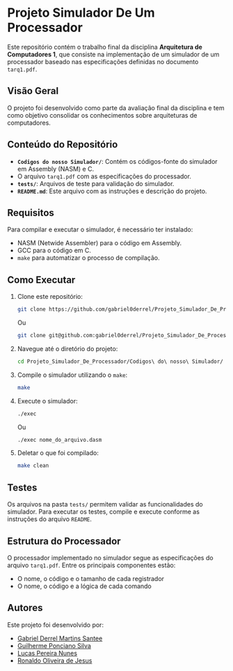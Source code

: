 # Projeto Simulador De Um Processador

Este repositório contém o trabalho final da disciplina **Arquitetura de Computadores 1**, que consiste na implementação de um simulador de um processador baseado nas especificações definidas no documento `tarq1.pdf`.

## Visão Geral
O projeto foi desenvolvido como parte da avaliação final da disciplina e tem como objetivo consolidar os conhecimentos sobre arquiteturas de computadores.

## Conteúdo do Repositório
- **`Codigos do nosso Simulador/`**: Contém os códigos-fonte do simulador em Assembly (NASM) e C.
- O arquivo `tarq1.pdf` com as especificações do processador.
- **`tests/`**: Arquivos de teste para validação do simulador.
- **`README.md`**: Este arquivo com as instruções e descrição do projeto.

## Requisitos
Para compilar e executar o simulador, é necessário ter instalado:
- NASM (Netwide Assembler) para o código em Assembly.
- GCC para o código em C.
- `make` para automatizar o processo de compilação.

## Como Executar
1. Clone este repositório:
   ```bash
   git clone https://github.com/gabriel0derrel/Projeto_Simulador_De_Processador.git
   ```
   Ou
   ```bash
   git clone git@github.com:gabriel0derrel/Projeto_Simulador_De_Processador.git
   ```
2. Navegue até o diretório do projeto:
   ```bash
   cd Projeto_Simulador_De_Processador/Codigos\ do\ nosso\ Simulador/
   ```
3. Compile o simulador utilizando o `make`:
   ```bash
   make
   ```
4. Execute o simulador:
   ```bash
   ./exec
   ```
   Ou
   ```bash
   ./exec nome_do_arquivo.dasm
   ```
5. Deletar o que foi compilado:
   ```bash
   make clean
   ```

## Testes
Os arquivos na pasta `tests/` permitem validar as funcionalidades do simulador. Para executar os testes, compile e execute conforme as instruções do arquivo `README`.

## Estrutura do Processador
O processador implementado no simulador segue as especificações do arquivo `tarq1.pdf`. Entre os principais componentes estão:
- O nome, o código e o tamanho de cada registrador
- O nome, o código e a lógica de cada comando

## Autores
Este projeto foi desenvolvido por:
- [Gabriel Derrel Martins Santee](https://github.com/gabriel0derrel)
- [Guilherme Ponciano Silva](https://github.com/Guilheme-collab)
- [Lucas Pereira Nunes](https://github.com/Prizrak2)
- [Ronaldo Oliveira de Jesus](https://github.com/ParadoxIsReal)
